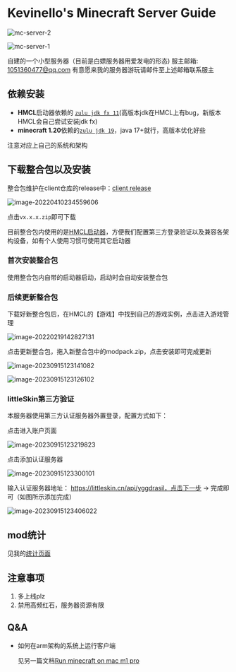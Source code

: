 # Kevinello's Minecraft Server Guide

![mc-server-2](https://kevinello-1302687393.file.myqcloud.com/picgo/2023/09/15/202309151142619-4a938f.png)

![mc-server-1](https://kevinello-1302687393.file.myqcloud.com/picgo/2023/09/15/202309151230789-d56879.png)

自建的一个小型服务器（目前是白嫖服务器用爱发电的形态)
服主邮箱: 1051360477@qq.com
有意愿来我的服务器游玩请邮件至上述邮箱联系服主

## 依赖安装

- **HMCL**启动器依赖的 [`zulu jdk fx 11`](https://www.azul.com/downloads/?version=java-11-lts&package=jdk-fx)(高版本jdk在HMCL上有bug，新版本HMCL会自己尝试安装jdk fx)
- **minecraft 1.20**依赖的[`zulu jdk 19`](https://www.azul.com/downloads/?version=java-19-lts&package=jdk)，java 17+就行，高版本优化好些

注意对应上自己的系统和架构

## 下载整合包以及安装

整合包维护在client仓库的release中：[client release](https://github.com/Kevinello-s-minecraft-server/ClientPack/releases)

![image-20220410234559606](https://kevinello-1302687393.file.myqcloud.com/picgo/2023/09/15/202309151210485-9c07e7.png)

点击`vx.x.x.zip`即可下载

目前整合包内使用的是[HMCL启动器](https://github.com/huanghongxun/HMCL/releases)，方便我们配置第三方登录验证以及兼容各架构设备，如有个人使用习惯可使用其它启动器

### 首次安装整合包

使用整合包内自带的启动器启动，启动时会自动安装整合包

### 后续更新整合包

下载好新整合包后，在HMCL的【游戏】中找到自己的游戏实例，点击进入游戏管理

![image-20220219142827131](https://kevinello-1302687393.file.myqcloud.com/picgo/2023/09/15/202309151134890-805650.png)

点击更新整合包，拖入新整合包中的modpack.zip，点击安装即可完成更新

![image-20230915123141082](https://kevinello-1302687393.file.myqcloud.com/picgo/2023/09/15/image-20230915123141082-3a05ac.png)

![image-20230915123126102](https://kevinello-1302687393.file.myqcloud.com/picgo/2023/09/15/image-20230915123126102-a10d71.png)

### littleSkin第三方验证

本服务器使用第三方认证服务器外置登录，配置方式如下：

点击进入账户页面

![image-20230915123219823](https://kevinello-1302687393.file.myqcloud.com/picgo/2023/09/15/image-20230915123219823-614ed4.png)

点击添加认证服务器

![image-20230915123300101](https://kevinello-1302687393.file.myqcloud.com/picgo/2023/09/15/image-20230915123300101-cffd66.png)

输入认证服务器地址： https://littleskin.cn/api/yggdrasil，点击下一步 -> 完成即可（如图所示添加完成）

![image-20230915123406022](https://kevinello-1302687393.file.myqcloud.com/picgo/2023/09/15/image-20230915123406022-265992.png)

## mod统计

见我的[统计页面](https://kevinello.notion.site/e220b94930214646868e5379481cb10e?v=e8f35b34e55f4d63bc6c2af070ff40d6&pvs=4)

## 注意事项

1. 多上线plz
1. 禁用高频红石，服务器资源有限

## Q&A

- 如何在arm架构的系统上运行客户端

  见另一篇文档[Run minecraft on mac m1 pro](https://kevinello.ltd/2022/04/11/Run-minecraft-on-mac-pro-m1/)
